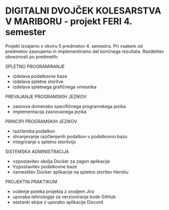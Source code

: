# DIGITALNI DVOJČEK KOLESARSTVA V MARIBORU - projekt FERI 4. semester

Projekt izvajamo v okviru 5 predmetov 4. semestra. Pri vsakem od predmetov zasnujemo in implementiramo del končnega rezultata.
Razdelitev obveznosti po predmetih:

SPLETNO PROGRAMIRANJE
- izdelava podatkovne baze
- izdelava spletne storitve
- izdelava spletnega grafičnega vmesnika


PREVAJANJE PROGRAMSKIH JEZIKOV
- zasnova domensko specifičnega programskega jezika
- implementacija zasnovanega jezika


PRINCIPI PROGRAMSKIH JEZIKOV
- razčlemba podatkov
- shranjevanje razčlenjenih podatkov v podatkovno bazo
- integriranje s spletno storitvijo


SISTEMSKA ADMINISTRACIJA
- vzpostavitev okolja Docker za zagon aplikacije
- Vzpostavitev podatkovne baze
- namestitev Docker aplikacije na spletno storitev Heroku


PROJEKTNI PRAKTIKUM
- vodenje poteka projekta z orodjem Jira
- uporaba tehnologije za verzioniranje kode GitHub
- sestanki ekipe z uporabo aplikacije Discord
